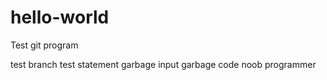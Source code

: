 # hello-world
Test git program

test branch 
test statement
garbage input
garbage code
noob programmer
